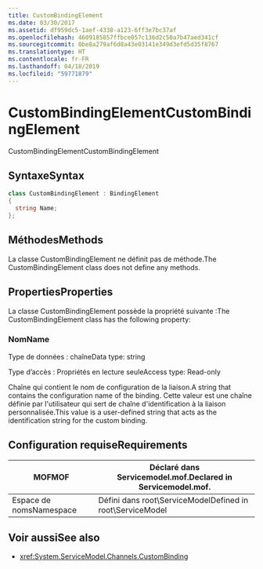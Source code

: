 ```yaml
---
title: CustomBindingElement
ms.date: 03/30/2017
ms.assetid: df959dc5-1aef-4338-a123-6ff3e7bc37af
ms.openlocfilehash: 4609185857ffbce057c136d2c50a7b47aed341cf
ms.sourcegitcommit: 0be8a279af6d8a43e03141e349d3efd5d35f8767
ms.translationtype: HT
ms.contentlocale: fr-FR
ms.lasthandoff: 04/18/2019
ms.locfileid: "59771879"
---
```

# <a name="custombindingelement"></a><span data-ttu-id="360e7-102">CustomBindingElement</span><span class="sxs-lookup"><span data-stu-id="360e7-102">CustomBindingElement</span></span>
<span data-ttu-id="360e7-103">CustomBindingElement</span><span class="sxs-lookup"><span data-stu-id="360e7-103">CustomBindingElement</span></span>  
  
## <a name="syntax"></a><span data-ttu-id="360e7-104">Syntaxe</span><span class="sxs-lookup"><span data-stu-id="360e7-104">Syntax</span></span>  
  
```csharp
class CustomBindingElement : BindingElement  
{  
  string Name;  
};  
```  
  
## <a name="methods"></a><span data-ttu-id="360e7-105">Méthodes</span><span class="sxs-lookup"><span data-stu-id="360e7-105">Methods</span></span>  
 <span data-ttu-id="360e7-106">La classe CustomBindingElement ne définit pas de méthode.</span><span class="sxs-lookup"><span data-stu-id="360e7-106">The CustomBindingElement class does not define any methods.</span></span>  
  
## <a name="properties"></a><span data-ttu-id="360e7-107">Properties</span><span class="sxs-lookup"><span data-stu-id="360e7-107">Properties</span></span>  
 <span data-ttu-id="360e7-108">La classe CustomBindingElement possède la propriété suivante :</span><span class="sxs-lookup"><span data-stu-id="360e7-108">The CustomBindingElement class has the following property:</span></span>  
  
### <a name="name"></a><span data-ttu-id="360e7-109">Nom</span><span class="sxs-lookup"><span data-stu-id="360e7-109">Name</span></span>  
 <span data-ttu-id="360e7-110">Type de données : chaîne</span><span class="sxs-lookup"><span data-stu-id="360e7-110">Data type: string</span></span>  
  
 <span data-ttu-id="360e7-111">Type d’accès : Propriétés en lecture seule</span><span class="sxs-lookup"><span data-stu-id="360e7-111">Access type: Read-only</span></span>  
  
 <span data-ttu-id="360e7-112">Chaîne qui contient le nom de configuration de la liaison.</span><span class="sxs-lookup"><span data-stu-id="360e7-112">A string that contains the configuration name of the binding.</span></span> <span data-ttu-id="360e7-113">Cette valeur est une chaîne définie par l'utilisateur qui sert de chaîne d'identification à la liaison personnalisée.</span><span class="sxs-lookup"><span data-stu-id="360e7-113">This value is a user-defined string that acts as the identification string for the custom binding.</span></span>  
  
## <a name="requirements"></a><span data-ttu-id="360e7-114">Configuration requise</span><span class="sxs-lookup"><span data-stu-id="360e7-114">Requirements</span></span>  
  
|<span data-ttu-id="360e7-115">MOF</span><span class="sxs-lookup"><span data-stu-id="360e7-115">MOF</span></span>|<span data-ttu-id="360e7-116">Déclaré dans Servicemodel.mof.</span><span class="sxs-lookup"><span data-stu-id="360e7-116">Declared in Servicemodel.mof.</span></span>|  
|---------|-----------------------------------|  
|<span data-ttu-id="360e7-117">Espace de noms</span><span class="sxs-lookup"><span data-stu-id="360e7-117">Namespace</span></span>|<span data-ttu-id="360e7-118">Défini dans root\ServiceModel</span><span class="sxs-lookup"><span data-stu-id="360e7-118">Defined in root\ServiceModel</span></span>|  
  
## <a name="see-also"></a><span data-ttu-id="360e7-119">Voir aussi</span><span class="sxs-lookup"><span data-stu-id="360e7-119">See also</span></span>

- <xref:System.ServiceModel.Channels.CustomBinding>
